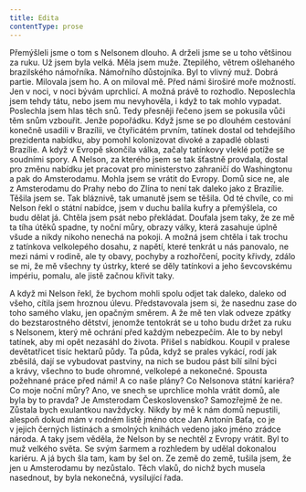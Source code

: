 ```yaml
---
title: Edita
contentType: prose
---
```


  

Přemýšleli jsme o tom s Nelsonem dlouho. A drželi jsme se u toho většinou za ruku. Už jsem byla velká. Měla jsem muže. Ztepilého, větrem ošlehaného brazilského námořníka. Námořního důstojníka. Byl to vlivný muž. Dobrá partie. Milovala jsem ho. A on miloval mě. Před námi široširé moře možností. Jen v noci, v noci bývám uprchlicí. A možná právě to rozhodlo. Neposlechla jsem tehdy tátu, nebo jsem mu nevyhověla, i když to tak mohlo vypadat. Poslechla jsem hlas těch snů. Tedy přesněji řečeno jsem se pokusila vůči těm snům vzbouřit. Jenže popořádku. Když jsme se po dlouhém cestování konečně usadili v Brazílii, ve čtyřicátém prvním, tatínek dostal od tehdejšího prezidenta nabídku, aby pomohl kolonizovat divoké a zapadlé oblasti Brazílie. A když v Evropě skončila válka, začaly tatínkovy vleklé potíže se soudními spory. A Nelson, za kterého jsem se tak šťastně provdala, dostal pro změnu nabídku jet pracovat pro ministerstvo zahraničí do Washingtonu a pak do Amsterodamu. Mohla jsem se vrátit do Evropy. Domů sice ne, ale z Amsterodamu do Prahy nebo do Zlína to není tak daleko jako z Brazílie. Těšila jsem se. Tak bláznivě, tak umanutě jsem se těšila. Od té chvíle, co mi Nelson řekl o státní nabídce, jsem v duchu balila kufry a přemýšlela, co budu dělat já. Chtěla jsem psát nebo překládat. Doufala jsem taky, že ze mě ta tíha útěků spadne, ty noční můry, obrazy války, která zasahuje úplně všude a nikdy nikoho nenechá na pokoji. A možná jsem chtěla i tak trochu z tatínkova velkolepého dosahu, z napětí, které tenkrát u nás panovalo, ne mezi námi v rodině, ale ty obavy, pochyby a rozhořčení, pocity křivdy, zdálo se mi, že mě všechny ty ústrky, které se děly tatínkovi a jeho ševcovskému impériu, pomalu, ale jistě začnou křivit taky.

A když mi Nelson řekl, že bychom mohli spolu odjet tak daleko, daleko od všeho, cítila jsem hroznou úlevu. Představovala jsem si, že nasednu zase do toho samého vlaku, jen opačným směrem. A že mě ten vlak odveze zpátky do bezstarostného dětství, jenomže tentokrát se u toho budu držet za ruku s Nelsonem, který mě ochrání před každým nebezpečím. Ale to by nebyl tatínek, aby mi opět nezasáhl do života. Přišel s nabídkou. Koupil v pralese devětatřicet tisíc hektarů půdy. Ta půda, když se prales vykácí, rodí jak zběsilá, dají se vybudovat pastviny, na nich se budou pást bílí silní býci a krávy, všechno to bude ohromné, velkolepé a nekonečné. Spousta požehnané práce před námi! A co naše plány? Co Nelsonova státní kariéra? Co moje noční můry? Ano, ve snech se uprchlice mohla vrátit domů, ale byla by to pravda? Je Amsterodam Československo? Samozřejmě že ne. Zůstala bych exulantkou navždycky. Nikdy by mě k nám domů nepustili, alespoň dokud mám v rodném listě jméno otce Jan Antonín Baťa, co je v jejich černých listinách a smolných knihách vedeno jako jméno zrádce národa. A taky jsem věděla, že Nelson by se nechtěl z Evropy vrátit. Byl to muž velkého světa. Se svým šarmem a rozhledem by udělal dokonalou kariéru. A já bych šla tam, kam by šel on. Ze země do země, tušila jsem, že jen u Amsterodamu by nezůstalo. Těch vlaků, do nichž bych musela nasednout, by byla nekonečná, vysilující řada.
